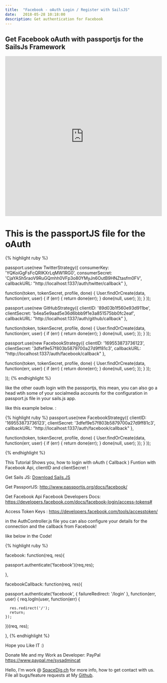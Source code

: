 ```yaml
---
title:  "Facebook - oAuth Login / Register with SailsJS"
date:   2018-05-28 10:18:00
description: Get authentication for Facebook
---
```

<h2 id="this-post-is-the-last-of-a-series-of-posts-in-which-i-write-about-the-observable-type-in-the-first-post-we-went-ahead-writing-an-observable-from-scratch-in-order-to-fully-understand-it-we-then-explored-how-to-create-observables-from-values-arrays-dom-events-and-promises-this-time-well-focus-on-compositions-by-rewriting-some-basic-composition-operators">Get Facebook oAuth with passportjs for the SailsJs Framework</h2>






<iframe width="100%" height="515" src="https://www.youtube.com/embed/c2sL2eXOyC4" frameborder="0" allow="autoplay; encrypted-media" allowfullscreen></iframe>

<h1>This is the passportJS file for the oAuth</h1>




{% highlight ruby %}



passport.use(new TwitterStrategy({
    consumerKey: 'YQKoiGgFsFcQRIKXrLqMW1RG0',
    consumerSecret: 'CjaYASh5raoV9RuGQmhh0VFp3o80YMyJn6OutB9HNZtasfm0FV',
    callbackURL: "http://localhost:1337/auth/twitter/callback"
  },

function(token, tokenSecret, profile, done) {
  User.findOrCreate(data, function(err, user) {
    if (err) { return done(err); }
    done(null, user);
  });
}
));




passport.use(new GitHubStrategy({
  clientID: '89d03b1f560e93d911be',
  clientSecret: 'b4ea5e9aad5e36d6bbb9f1e3a851575bb0fc2eaf',
  callbackURL: "http://localhost:1337/auth/github/callback"
},

function(token, tokenSecret, profile, done) {
User.findOrCreate(data, function(err, user) {
  if (err) { return done(err); }
  done(null, user);
});
}
));



passport.use(new FacebookStrategy({
  clientID: '169553873736123',
  clientSecret: '3dfef9e57f803b5879700a27d9ff81c3',
  callbackURL: "http://localhost:1337/auth/facebook/callback"
},

function(token, tokenSecret, profile, done) {
User.findOrCreate(data, function(err, user) {
  if (err) { return done(err); }
  done(null, user);
});
}
));

));
{% endhighlight %}

like the other oauth login  with the passportjs, this mean, you can also go a head wtih some of your socialmedia accounts for the configuration in passport.js file in your sails.js app. 

like this example below. : 


{% highlight ruby %}
passport.use(new FacebookStrategy({
  clientID: '169553873736123',
  clientSecret: '3dfef9e57f803b5879700a27d9ff81c3',
  callbackURL: "http://localhost:1337/auth/facebook/callback"
},

function(token, tokenSecret, profile, done) {
User.findOrCreate(data, function(err, user) {
  if (err) { return done(err); }
  done(null, user);
});
}
));

{% endhighlight %}


This Tutorial Shows you, how to login with oAuth ( Callback ) Funtion with Facebook Api,  clientID and clientSecret ! 

Get Sails JS: <a href="https://sailsjs.com">Download Sails.JS</a>


Get PassportJS: <a href="http://www.passportjs.org/docs/facebook/">http://www.passportjs.org/docs/facebook/</a>

Get Facebook Api Facebook Developers Docs: 
 <a href="https://developers.facebook.com/docs/facebook-login/access-tokens#">https://developers.facebook.com/docs/facebook-login/access-tokens#
</a>

Access Token Keys : 
<a href="https://developers.facebook.com/tools/accesstoken/">https://developers.facebook.com/tools/accesstoken/
</a>

in the AuthController.js file you can also configure your details for the connection and the callback from Facebook!

like below in the Code!


{% highlight ruby %}

facebook: function(req, res){

  passport.authenticate('facebook')(req,res);

},

facebookCallback: function(req, res){
  
   passport.authenticate('facebook', { failureRedirect: '/login' }, function(err, user) {
    req.logIn(user, function(err) {


      res.redirect('/');
      return;
    });
  })(req, res);

},
{% endhighlight %}




Hope you Like IT :)



Donate Me and my Work as Developer: PayPal <a href="https://www.paypal.me/sysadmincat">https://www.paypal.me/sysadmincat </a>


 Hello, I'm work @ [SpaceDig.ch][spacedig] for more info, how to get contact with us. File all bugs/feature requests at My  [Github][jekyll-gh].

[jekyll-gh]: https://github.com/spaceg
[spacedig]:    http://spacedig.ch
